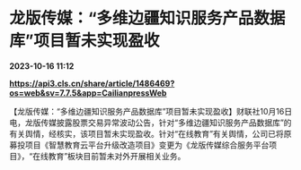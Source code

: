 # 龙版传媒：“多维边疆知识服务产品数据库”项目暂未实现盈收

**2023-10-16 11:12**

**https://api3.cls.cn/share/article/1486469?os=web&sv=7.7.5&app=CailianpressWeb**

【龙版传媒：“多维边疆知识服务产品数据库”项目暂未实现盈收】财联社10月16日电，龙版传媒披露股票交易异常波动公告，针对“多维边疆知识服务产品数据库”的有关舆情，经核实，该项目暂未实现盈收。针对“在线教育”有关舆情，公司已将原募投项目《智慧教育云平台升级改造项目》变更为《龙版传媒综合服务平台项目》，“在线教育”板块目前暂未对外开展相关业务。